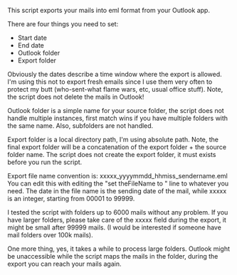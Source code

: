 
This script exports your mails into eml format from your Outlook app.

There are four things you need to set:
- Start date
- End date
- Outlook folder
- Export folder

Obviously the dates describe a time window where the export is allowed. I'm using this not to export fresh emails since I use them very often to protect my butt (who-sent-what flame wars, etc, usual office stuff). Note, the script does not delete the mails in Outlook!

Outlook folder is a simple name for your source folder, the script does not handle multiple instances, first match wins if you have multiple folders with the same name. Also, subfolders are not handled.

Export folder is a local directory path, I'm using absolute path. Note, the final export folder will be a concatenation of the export folder + the source folder name. The script does not create the export folder, it must exists before you run the script.

Export file name convention is: xxxxx_yyyymmdd_hhmiss_sendername.eml You can edit this with editing the "set theFileName to " line to whatever you need. The date in the file name is the sending date of the mail, while xxxxx is an integer, starting from 00001 to 99999.

I tested the script with folders up to 6000 mails without any problem. If you have larger folders, please take care of the xxxxx field during the export, it might be small after 99999 mails. (I would be interested if someone have mail folders over 100k mails).

One more thing, yes, it takes a while to process large folders. Outlook might be unaccessible while the script maps the mails in the folder, during the export you can reach your mails again.
